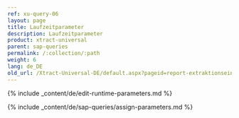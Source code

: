 ```yaml
---
ref: xu-query-06
layout: page
title: Laufzeitparameter
description: Laufzeitparameter
product: xtract-universal
parent: sap-queries
permalink: /:collection/:path
weight: 6
lang: de_DE
old_url: /Xtract-Universal-DE/default.aspx?pageid=report-extraktionseinstellungen
---
```



{% include _content/de/edit-runtime-parameters.md %}

{% include _content/de/sap-queries/assign-parameters.md %}